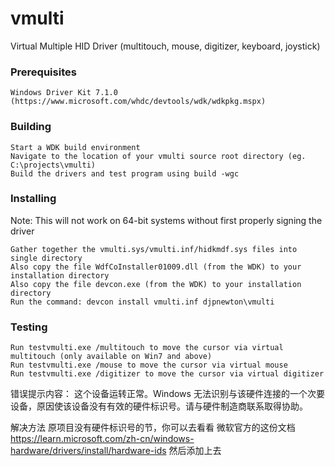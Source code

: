 # vmulti
Virtual Multiple HID Driver (multitouch, mouse, digitizer, keyboard, joystick) 

### Prerequisites

    Windows Driver Kit 7.1.0 (https://www.microsoft.com/whdc/devtools/wdk/wdkpkg.mspx) 

### Building

    Start a WDK build environment
    Navigate to the location of your vmulti source root directory (eg. C:\projects\vmulti)
    Build the drivers and test program using build -wgc 

### Installing

Note: This will not work on 64-bit systems without first properly signing the driver

    Gather together the vmulti.sys/vmulti.inf/hidkmdf.sys files into single directory
    Also copy the file WdfCoInstaller01009.dll (from the WDK) to your installation directory
    Also copy the file devcon.exe (from the WDK) to your installation directory
    Run the command: devcon install vmulti.inf djpnewton\vmulti 

### Testing

    Run testvmulti.exe /multitouch to move the cursor via virtual multitouch (only available on Win7 and above)
    Run testvmulti.exe /mouse to move the cursor via virtual mouse
    Run testvmulti.exe /digitizer to move the cursor via virtual digitizer 

错误提示内容：
这个设备运转正常。Windows 无法识别与该硬件连接的一个次要设备，原因使该设备没有有效的硬件标识号。请与硬件制造商联系取得协助。

解决方法
原项目没有硬件标识号的节，你可以去看看 微软官方的这份文档 https://learn.microsoft.com/zh-cn/windows-hardware/drivers/install/hardware-ids 然后添加上去
